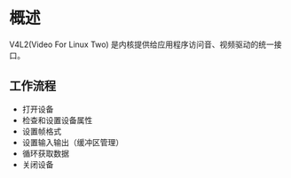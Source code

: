 # 概述

V4L2(Video For Linux Two) 是内核提供给应用程序访问音、视频驱动的统一接口。


## 工作流程

- 打开设备
- 检查和设置设备属性
- 设置帧格式
- 设置输入输出（缓冲区管理）
- 循环获取数据
- 关闭设备


